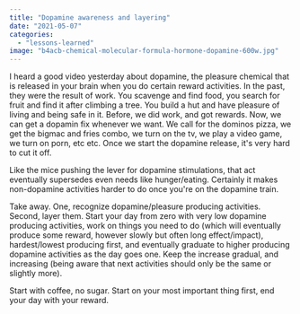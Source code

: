 ```yaml
---
title: "Dopamine awareness and layering"
date: "2021-05-07"
categories: 
  - "lessons-learned"
image: "b4acb-chemical-molecular-formula-hormone-dopamine-600w.jpg"
---
```


  
I heard a good video yesterday about dopamine, the pleasure chemical that is released in your brain when you do certain reward activities. In the past, they were the result of work. You scavenge and find food, you search for fruit and find it after climbing a tree. You build a hut and have pleasure of living and being safe in it. Before, we did work, and got rewards. Now, we can get a dopamin fix whenever we want. We call for the dominos pizza, we get the bigmac and fries combo, we turn on the tv, we play a video game, we turn on porn, etc etc. Once we start the dopamine release, it's very hard to cut it off.

  
Like the mice pushing the lever for dopamine stimulations, that act eventually supersedes even needs like hunger/eating. Certainly it makes non-dopamine activities harder to do once you're on the dopamine train.

Take away. One, recognize dopamine/pleasure producing activities. Second, layer them. Start your day from zero with very low dopamine producing activities, work on things you need to do (which will eventually produce some reward, however slowly but often long effect/impact), hardest/lowest producing first, and eventually graduate to higher producing dopamine activities as the day goes one. Keep the increase gradual, and increasing (being aware that next activities should only be the same or slightly more).

Start with coffee, no sugar. Start on your most important thing first, end your day with your reward.
